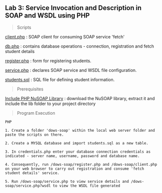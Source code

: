 ## Lab 3: Service Invocation and Description in SOAP and WSDL using PHP

> Scripts

[client.php](https://github.com/AllanVikiru/DistributedObjectsWebServices/blob/soap/client.php) : SOAP client for consuming SOAP service 'fetch'
  
[db.php](https://github.com/AllanVikiru/DistributedObjectsWebServices/blob/soap/db.php) : contains database operations - connection, registration and fetch student details

[register.php](https://github.com/AllanVikiru/DistributedObjectsWebServices/blob/soap/register.php) : form for registering students.

[service.php](https://github.com/AllanVikiru/DistributedObjectsWebServices/blob/soap/service.php) : declares SOAP service and WSDL file configuration.

[students.sql](https://github.com/AllanVikiru/DistributedObjectsWebServices/blob/soap/students.sql) : SQL file for defining student information.


> Prerequisites

[Include PHP NuSOAP Library](https://sourceforge.net/projects/nusoap/) : download the NuSOAP library, extract it and include the lib folder to your project directory


> Program Execution
```
PHP

1. Create a folder 'dows-soap' within the local web server folder and paste the scripts on there. 

2. Create a MYSQL database and import students.sql as a new table. 

3. In credentials.php enter your database connection credentials as indicated - server name, username, password and database name.

4. Consequently, run /dows-soap/register.php and /dows-soap/client.php on your web browser to carry out registration and consume 'fetch student details' service.

5. Run /dows-soap/service.php to view service details and /dows-soap/service.php?wsdl to view the WSDL file generated
            
```
